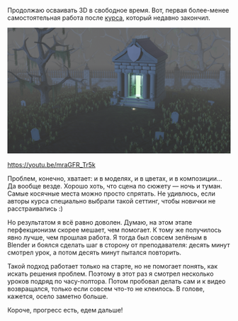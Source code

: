 ﻿Продолжаю осваивать 3D в свободное время. Вот, первая более-менее самостоятельная работа после [курса](https://www.udemy.com/course/blender-environments-megacourse-create-3d-environments/), который недавно закончил.

[![Creepy Graveyard](creepy-graveyard.png)](creepy-graveyard.png)

https://youtu.be/mraGFR_Tr5k

Проблем, конечно, хватает: и в моделях, и в цветах, и в композиции... Да вообще везде. Хорошо хоть, что сцена по сюжету — ночь и туман. Самые косячные места можно просто спрятать. Не удивлюсь, если авторы курса специально выбрали такой сеттинг, чтобы новички не расстраивались :)

Но результатом я всё равно доволен. Думаю, на этом этапе перфекционизм скорее мешает, чем помогает. К тому же получилось явно лучше, чем прошлая работа. Я тогда был совсем зелёным в Blender и боялся сделать шаг в сторону от преподавателя: десять минут смотрел урок, а потом десять минут пытался повторить.

Такой подход работает только на старте, но не помогает понять, как искать решения проблем. Поэтому в этот раз я смотрел несколько уроков подряд по часу-полтора. Потом пробовал делать сам и к видео возвращался, только если совсем что-то не клеилось. В голове, кажется, осело заметно больше.

Короче, прогресс есть, едем дальше!